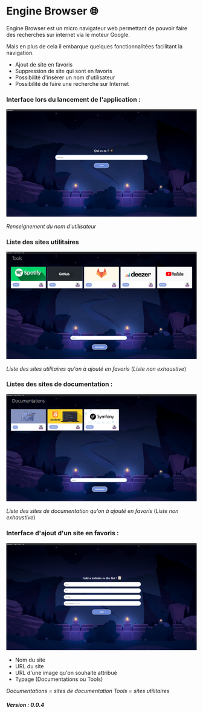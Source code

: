 # Engine Browser 🌐

Engine Browser est un micro navigateur web permettant de pouvoir faire des recherches sur internet via le moteur Google.

Mais en plus de cela il embarque quelques fonctionnalitées facilitant la navigation.

* Ajout de site en favoris 
* Suppression de site qui sont en favoris
* Possibilité d'insérer un nom d'utilisateur
* Possibilité de faire une recherche sur Internet

### Interface lors du lancement de l'application :

!['Auth'](img/auth.png)

*Renseignement du nom d'utilisateur*

### Liste des sites utilitaires 

!['Tools'](img/tools.png)

*Liste des sites utilitaires qu'on à ajouté en favoris* (*Liste non exhaustive*)

### Listes des sites de documentation :

!['Docs'](img/docs.png)

*Liste des sites de documentation qu'on à ajouté en favoris* (*Liste non exhaustive*)

### Interface d'ajout d'un site en favoris :

!['Docs'](img/add.png)

* Nom du site
* URL du site
* URL d'une image qu'on souhaite attribué
* Typage (Documentations ou Tools)

*Documentations = sites de documentation*
*Tools = sites utilitaires*

##### Version : 0.0.4




